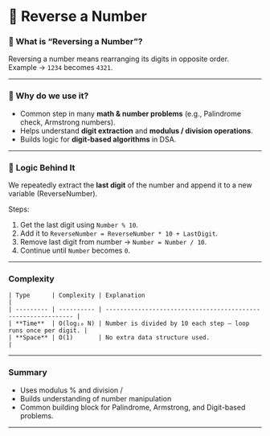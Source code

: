 # 🔁 Reverse a Number

### 🔹 What is “Reversing a Number”?
Reversing a number means rearranging its digits in opposite order.  
Example → `1234` becomes `4321`.

---

### 🔹 Why do we use it?
- Common step in many **math & number problems** (e.g., Palindrome check, Armstrong numbers).  
- Helps understand **digit extraction** and **modulus / division operations**.  
- Builds logic for **digit-based algorithms** in DSA.

---

### 🧠 **Logic Behind It**
We repeatedly extract the **last digit** of the number and append it to a new variable (ReverseNumber).

Steps:
1. Get the last digit using `Number % 10`.
2. Add it to `ReverseNumber = ReverseNumber * 10 + LastDigit`.
3. Remove last digit from number → `Number = Number / 10`.
4. Continue until `Number` becomes `0`.

---

### Complexity
```
| Type      | Complexity | Explanation                                                   |
| --------- | ---------- | ------------------------------------------------------------- |
| **Time**  | O(log₁₀ N) | Number is divided by 10 each step — loop runs once per digit. |
| **Space** | O(1)       | No extra data structure used.                                 |
```
---
### Summary
-  Uses modulus % and division /
-  Builds understanding of number manipulation
-  Common building block for Palindrome, Armstrong, and Digit-based problems.
 ---
